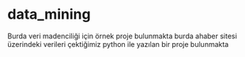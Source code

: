 # data_mining
Burda veri madenciliği için örnek proje bulunmakta
burda ahaber sitesi üzerindeki verileri çektiğimiz python ile yazılan bir proje bulunmakta
